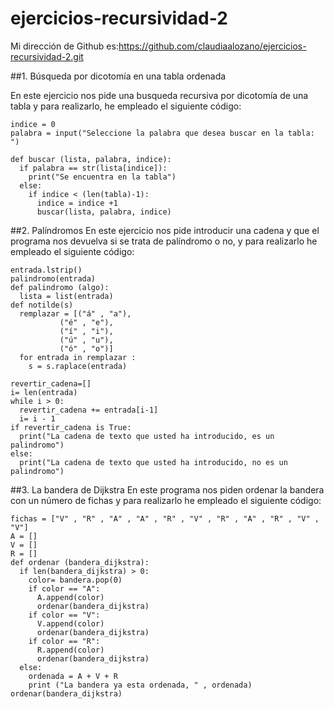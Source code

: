 # ejercicios-recursividad-2
Mi dirección de Github es:https://github.com/claudiaalozano/ejercicios-recursividad-2.git

##1. Búsqueda por dicotomía en una tabla ordenada

En este ejercicio nos pide una busqueda recursiva por dicotomía de una tabla y para realizarlo, he empleado el siguiente código:
```lista = ["gato" , "ángel" , "fiesta" , "senderismo" , "pan" , "bebida"]
indice = 0
palabra = input("Seleccione la palabra que desea buscar en la tabla: ")

def buscar (lista, palabra, indice):
  if palabra == str(lista[indice]):
    print("Se encuentra en la tabla")
  else:
    if indice < (len(tabla)-1):
      indice = indice +1
      buscar(lista, palabra, indice)
```

##2. Palíndromos
En este ejercicio nos pide introducir una cadena y que el programa nos devuelva si se trata de palíndromo o no, y para realizarlo he empleado el siguiente código:

```entrada = input("Introduzca la cadena que desea analizar  comprobar si es un palíndromo: ")
entrada.lstrip()
palindromo(entrada)
def palindromo (algo):
  lista = list(entrada)
def notilde(s)
  remplazar = [("á" , "a"),
           ("é" , "e"),
           ("í" , "i"),
           ("ú" , "u"),
           ("ó" , "o")]
  for entrada in remplazar :
    s = s.raplace(entrada)

revertir_cadena=[]
i= len(entrada)
while i > 0:
  revertir_cadena += entrada[i-1]
  i= i - 1
if revertir_cadena is True:
  print("La cadena de texto que usted ha introducido, es un palindromo")
else:
  print("La cadena de texto que usted ha introducido, no es un palindromo")
```

##3. La bandera de Dijkstra
En este programa nos piden ordenar la bandera con un número de fichas y para realizarlo he empleado el siguiente código:

```bandera_dijkstra = []
fichas = ["V" , "R" , "A" , "A" , "R" , "V" , "R" , "A" , "R" , "V" , "V"]
A = []
V = []
R = []
def ordenar (bandera_dijkstra):
  if len(bandera_dijkstra) > 0:
    color= bandera.pop(0)
    if color == "A":
      A.append(color)
      ordenar(bandera_dijkstra)
    if color == "V":
      V.append(color)
      ordenar(bandera_dijkstra)
    if color == "R":
      R.append(color)
      ordenar(bandera_dijkstra)
  else:
    ordenada = A + V + R
    print ("La bandera ya esta ordenada, " , ordenada)
ordenar(bandera_dijkstra)
```